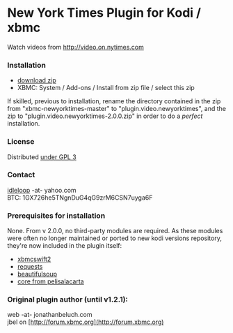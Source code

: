 New York Times Plugin for Kodi / xbmc
=====================================

Watch videos from http://video.on.nytimes.com

### Installation

* [download zip](https://github.com/idleloop-github/xbmc-newyorktimes/archive/master.zip)
* XBMC: System / Add-ons / Install from zip file / select this zip

If skilled, previous to installation, rename the directory contained in the zip from "xbmc-newyorktimes-master" to "plugin.video.newyorktimes", and the zip to "plugin.video.newyorktimes-2.0.0.zip" in order to do a *perfect* installation.

### License

Distributed [under GPL 3](http://www.gnu.org/licenses/gpl-3.0.html)

### Contact

[idleloop](http://www.angelfire.com/ego2/idleloop/) -at- yahoo.com   
BTC: 1GX726he5TNgnDuG4qG9zrM6CSN7uyga6F

### Prerequisites for installation

None.
From v 2.0.0, no third-party modules are required. As these modules were often no longer maintained or ported to new kodi versions repository, they're now included in the plugin itself:
* [xbmcswift2](http://mirrors.xbmc.org/addons/frodo/script.module.xbmcswift2/script.module.xbmcswift2-2.4.0.zip)
* [requests](http://mirrors.xbmc.org/addons/frodo/script.module.requests/script.module.requests-2.3.0.zip)
* [beautifulsoup](http://mirrors.xbmc.org/addons/frodo/script.module.beautifulsoup/script.module.beautifulsoup-3.2.1.zip)
* [core from pelisalacarta](http://blog.tvalacarta.info/plugin-xbmc/pelisalacarta/descargar/)

### Original plugin author (until v1.2.1):

web -at- jonathanbeluch.com  
jbel on [http://forum.xbmc.org](http://forum.xbmc.org)
